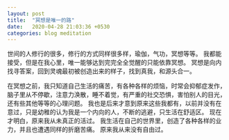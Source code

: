 ```yaml
---
layout: post
title:  "冥想是唯一的路"
date:   2020-04-28 21:03:36 +0530
categories: blog meditation
---
```


世间的人修行的很多，修行的方式同样很多样，瑜伽，气功，冥想等等。
我都能接受，但是在我心里，唯一能够达到完完全全觉醒的只能依靠冥想。
冥想是向内找寻答案，回到灵魂最初被创造出来的样子，找到真我，和源头合一。

在冥想之前，我只知道自己生活的痛苦，有各种各样的烦恼，时常会抑郁症发作，脑子里从不停歇，注意力涣散，睡不着觉，有严重的社交恐惧，害怕别人的目光，还有些其他等等的心理问题。
我也是后来才意到原来这些我都有，以前并没有在意过，只是幼稚的认为我是一个内向的人，不断的逃避，只生活在舒适区。
现在才明白，原来我从未真正的活过。
我生活在自己的世界里，创造了各种各样的业力，并且也遭遇同样的折磨苦痛。
原来我从来没有自由过。





